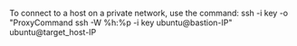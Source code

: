 To connect to a host on a private network, use the command:   ssh -i key -o "ProxyCommand ssh -W %h:%p -i key ubuntu@bastion-IP" ubuntu@target_host-IP